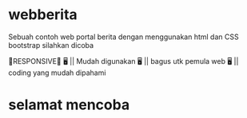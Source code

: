 # webberita
Sebuah contoh web portal berita dengan menggunakan html dan CSS bootstrap
silahkan dicoba 

📱RESPONSIVE📱
🖥️ || Mudah digunakan
🖥️ || bagus utk pemula web 
🖥️ || coding yang mudah dipahami

# selamat mencoba





